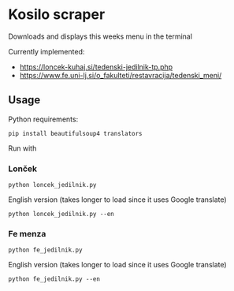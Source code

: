 # Kosilo scraper

Downloads and displays this weeks menu in the terminal

Currently implemented: 
- https://loncek-kuhaj.si/tedenski-jedilnik-tp.php
- https://www.fe.uni-lj.si/o_fakulteti/restavracija/tedenski_meni/

## Usage

Python requirements:

```
pip install beautifulsoup4 translators
```

Run with

### Lonček

```
python loncek_jedilnik.py
```

English version (takes longer to load since it uses Google translate)

```
python loncek_jedilnik.py --en
```

### Fe menza

```
python fe_jedilnik.py
```

English version (takes longer to load since it uses Google translate)

```
python fe_jedilnik.py --en
```